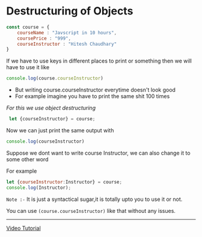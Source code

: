 # Destructuring of Objects
``` javascript
const course = {
    courseName : "Javscript in 10 hours",
    coursePrice : "999",
    courseInstructor : "Hitesh Chaudhary"
}
```
If we have to use keys in different places to print or something then we will have to use it like
``` javascript
console.log(course.courseInstructor)  
```
* But writing course.courseInstructor everytime doesn't look good 
* For example imagine you have to print the same shit 100 times

_For this we use object destructuring_
``` javascript
 let {courseInstructor} = course;
 ```
 Now we can just print the same output with
 ``` javascript
 console.log(courseInstructor)
 ```
 Suppose we dont want to write course Instructor, we can also change it to some other word

 For example
 ``` javascript
 let {courseInstructor:Instructor} = course;
 console.log(Instructor);
 ```

 `Note :-` It is just a syntactical sugar,it is totally upto you to use it or not. 
 
 You can use `(course.courseInstructor)` like that without any issues. 
***
[Video Tutorial](https://youtu.be/AViTh83k-IE?si=H-B_GbNlbN7p3uDp)